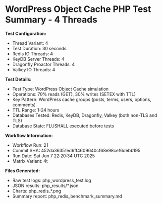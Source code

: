 # WordPress Object Cache PHP Test Summary - 4 Threads

**Test Configuration:**
- Thread Variant: 4
- Test Duration: 30 seconds
- Redis IO Threads: 4
- KeyDB Server Threads: 4
- Dragonfly Proactor Threads: 4
- Valkey IO Threads: 4

**Test Details:**
- Test Type: WordPress Object Cache simulation
- Operations: 70% reads (GET), 30% writes (SETEX with TTL)
- Key Pattern: WordPress cache groups (posts, terms, users, options, comments)
- TTL Range: 1-24 hours
- Databases Tested: Redis, KeyDB, Dragonfly, Valkey (both non-TLS and TLS)
- Database State: FLUSHALL executed before tests

**Workflow Information:**
- Workflow Run: 21
- Commit SHA: 452da36351ed6ff4609640cf68e98cef6debb195
- Run Date: Sat Jun  7 22:20:34 UTC 2025
- Matrix Variant: 4t

**Files Generated:**
- Raw test logs: php_wordpress_test.log
- JSON results: php_results/*.json
- Charts: php_redis_*.png
- Summary report: php_redis_benchmark_summary.md
